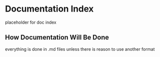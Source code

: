 # Documentation Index
placeholder for doc index
## How Documentation Will Be Done
everything is done in .md files unless there is reason to use another format
